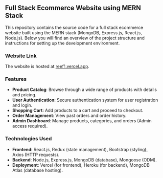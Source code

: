 ## Full Stack Ecommerce Website using MERN Stack

This repository contains the source code for a full stack ecommerce website built using the MERN stack (MongoDB, Express.js, React.js, Node.js). Below you will find an overview of the project structure and instructions for setting up the development environment.

### Website Link

The website is hosted at [reef1.vercel.app](https://reef1.vercel.app).

### Features

- **Product Catalog**: Browse through a wide range of products with details and pricing.
- **User Authentication**: Secure authentication system for user registration and login.
- **Shopping Cart**: Add products to a cart and proceed to checkout.
- **Order Management**: View past orders and order history.
- **Admin Dashboard**: Manage products, categories, and orders (Admin access required).

### Technologies Used

- **Frontend**: React.js, Redux (state management), Bootstrap (styling), Axios (HTTP requests).
- **Backend**: Node.js, Express.js, MongoDB (database), Mongoose (ODM).
- **Deployment**: Vercel (for frontend), Heroku (for backend), MongoDB Atlas (database hosting).

